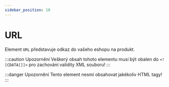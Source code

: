 ```yaml
---
sidebar_position: 10
---
```


# URL

Element `URL` představuje odkaz do vašeho eshopu na produkt.

:::caution Upozornění
Veškerý obsah tohoto elementu musí být obalen do `<![CDATA[]]>` pro zachování validity XML souboru!
:::

:::danger Upozornění
Tento element nesmí obsahovat jakékoliv HTML tagy!
:::
